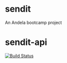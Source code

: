 # sendit
An Andela bootcamp project

# sendit-api
[![Build Status](https://travis-ci.com/nwamugo/sendit.svg?branch=api)](https://travis-ci.com/nwamugo/sendit)
